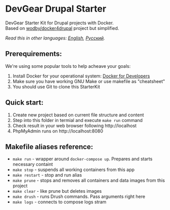 # DevGear Drupal Starter

DevGear Starter Kit for Drupal projects with Docker.  
Based on [wodby/docker4drupal](https://github.com/wodby/docker4drupal) project but simplified.

*Read this in other languages: [English](README.md), [Русский](README.ru.md).*

## Prerequirements:

We're using some popular tools to help acheave your goals:

1. Install Docker for your operational system: [Docker for Developers](https://www.docker.com/get-started)
2. Make sure you have working GNU Make or use makefile as "cheatsheet"
3. You should use Git to clone this StarterKit

## Quick start:

1. Create new project based on current file structure and content
2. Step into this folder in termial and execute `make run` command
3. Check result in your web browser following http://localhost
4. PhpMyAdmin runs on http://localhost:8080

## Makefile aliases reference:

- `make run` - wrapper around `docker-compose up`. Prepares and starts necessary containt
- `make stop` - suspends all working containers from this app
- `make restart` - stop and run alias
- `make prune` - stops and removes all containers and data images from this project
- `make clear` - like prune but deletes images
- `make drush` - runs Drush commands. Pass arguments right here
- `make logs` - connects to compose logs stram
